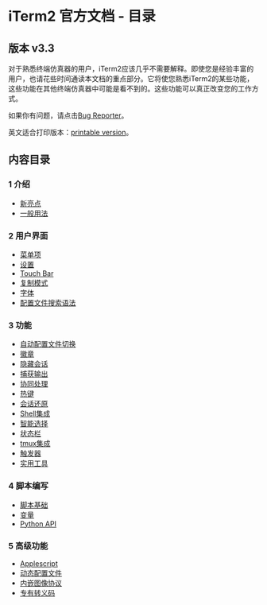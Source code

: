 # iTerm2 官方文档 - 目录

## 版本 v3.3

对于熟悉终端仿真器的用户，iTerm2应该几乎不需要解释。即使您是经验丰富的用户，也请花些时间通读本文档的重点部分。它将使您熟悉iTerm2的某些功能，这些功能在其他终端仿真器中可能是看不到的。这些功能可以真正改变您的工作方式。

如果你有问题，请点击[Bug Reporter](https://www.iterm2.com/bugs)。

英文适合打印版本：[printable version](https://www.iterm2.com/documentation-one-page.html)。

## 内容目录

### 1 介绍

- [新亮点](https://www.iterm2.com/documentation-highlights.html)
- [一般用法](https://www.iterm2.com/documentation-general-usage.html)

### 2 用户界面

- [菜单项](https://www.iterm2.com/documentation-menu-items.html)
- [设置](https://www.iterm2.com/documentation-preferences.html)
- [Touch Bar](https://www.iterm2.com/documentation-touch-bar.html)
- [复制模式](https://www.iterm2.com/documentation-copymode.html)
- [字体](https://www.iterm2.com/documentation-fonts.html)
- [配置文件搜索语法](https://www.iterm2.com/documentation-search-syntax.html)

### 3 功能

- [自动配置文件切换](https://www.iterm2.com/documentation-automatic-profile-switching.html)
- [徽章](https://www.iterm2.com/documentation-badges.html)
- [隐藏会话](https://www.iterm2.com/documentation-buried-sessions.html)
- [捕获输出](https://www.iterm2.com/documentation-captured-output.html)
- [协同处理](https://www.iterm2.com/documentation-coprocesses.html)
- [热键](https://www.iterm2.com/documentation-hotkey.html)
- [会话还原](https://www.iterm2.com/documentation-restoration.html)
- [Shell集成](https://www.iterm2.com/documentation-shell-integration.html)
- [智能选择](https://www.iterm2.com/documentation-smart-selection.html)
- [状态栏](https://www.iterm2.com/documentation-status-bar.html)
- [tmux集成](https://www.iterm2.com/documentation-tmux-integration.html)
- [触发器](https://www.iterm2.com/documentation-triggers.html)
- [实用工具](https://www.iterm2.com/documentation-utilities.html)

### 4 脚本编写

- [脚本基础](https://www.iterm2.com/documentation-scripting-fundamentals.html)
- [变量](https://www.iterm2.com/documentation-variables.html)
- [Python API](https://www.iterm2.com/python-api)

### 5 高级功能

- [Applescript](https://www.iterm2.com/documentation-scripting.html)
- [动态配置文件](https://www.iterm2.com/documentation-dynamic-profiles.html)
- [内嵌图像协议](https://www.iterm2.com/documentation-images.html)
- [专有转义码](https://www.iterm2.com/documentation-escape-codes.html)